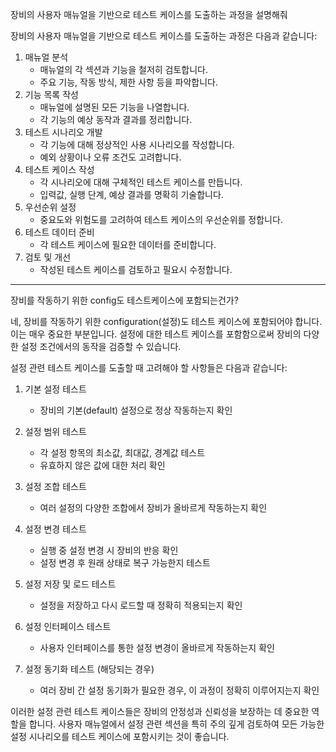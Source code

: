 장비의 사용자 매뉴얼을 기반으로 테스트 케이스를 도출하는 과정을 설명해줘

장비의 사용자 매뉴얼을 기반으로 테스트 케이스를 도출하는 과정은 다음과 같습니다:

1. 매뉴얼 분석
    - 매뉴얼의 각 섹션과 기능을 철저히 검토합니다.
    - 주요 기능, 작동 방식, 제한 사항 등을 파악합니다.
2. 기능 목록 작성
    - 매뉴얼에 설명된 모든 기능을 나열합니다.
    - 각 기능의 예상 동작과 결과를 정리합니다.
3. 테스트 시나리오 개발
    - 각 기능에 대해 정상적인 사용 시나리오를 작성합니다.
    - 예외 상황이나 오류 조건도 고려합니다.
4. 테스트 케이스 작성
    - 각 시나리오에 대해 구체적인 테스트 케이스를 만듭니다.
    - 입력값, 실행 단계, 예상 결과를 명확히 기술합니다.
5. 우선순위 설정
    - 중요도와 위험도를 고려하여 테스트 케이스의 우선순위를 정합니다.
6. 테스트 데이터 준비
    - 각 테스트 케이스에 필요한 데이터를 준비합니다.
7. 검토 및 개선
    - 작성된 테스트 케이스를 검토하고 필요시 수정합니다.
___
장비를 작동하기 위한 config도 테스트케이스에 포함되는건가?

네, 장비를 작동하기 위한 configuration(설정)도 테스트 케이스에 포함되어야 합니다. 이는 매우 중요한 부분입니다. 설정에 대한 테스트 케이스를 포함함으로써 장비의 다양한 설정 조건에서의 동작을 검증할 수 있습니다.

설정 관련 테스트 케이스를 도출할 때 고려해야 할 사항들은 다음과 같습니다:

1. 기본 설정 테스트
   - 장비의 기본(default) 설정으로 정상 작동하는지 확인

2. 설정 범위 테스트
   - 각 설정 항목의 최소값, 최대값, 경계값 테스트
   - 유효하지 않은 값에 대한 처리 확인

3. 설정 조합 테스트
   - 여러 설정의 다양한 조합에서 장비가 올바르게 작동하는지 확인

4. 설정 변경 테스트
   - 실행 중 설정 변경 시 장비의 반응 확인
   - 설정 변경 후 원래 상태로 복구 가능한지 테스트

5. 설정 저장 및 로드 테스트
   - 설정을 저장하고 다시 로드할 때 정확히 적용되는지 확인

6. 설정 인터페이스 테스트
   - 사용자 인터페이스를 통한 설정 변경이 올바르게 작동하는지 확인

7. 설정 동기화 테스트 (해당되는 경우)
   - 여러 장비 간 설정 동기화가 필요한 경우, 이 과정이 정확히 이루어지는지 확인

이러한 설정 관련 테스트 케이스들은 장비의 안정성과 신뢰성을 보장하는 데 중요한 역할을 합니다. 사용자 매뉴얼에서 설정 관련 섹션을 특히 주의 깊게 검토하여 모든 가능한 설정 시나리오를 테스트 케이스에 포함시키는 것이 좋습니다.